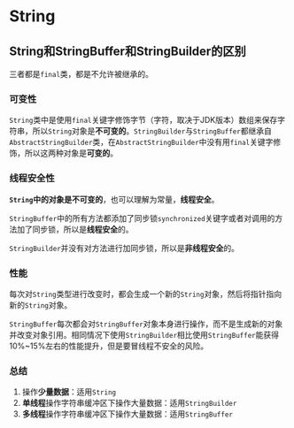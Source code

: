 # String

## String和StringBuffer和StringBuilder的区别

三者都是`final`类，都是不允许被继承的。

### 可变性

`String`类中是使用`final`关键字修饰字节（字符，取决于JDK版本）数组来保存字符串，所以`String`对象是**不可变的**。`StringBuilder`与`StringBuffer`都继承自`AbstractStringBuilder`类，在`AbstractStringBuilder`中没有用`final`关键字修饰，所以这两种对象是**可变的**。

### 线程安全性

**`String`中的对象是不可变的**，也可以理解为常量，**线程安全**。

`StringBuffer`中的所有方法都添加了同步锁`synchronized`关键字或者对调用的方法加了同步锁，所以是**线程安全**的。

`StringBuilder`并没有对方法进行加同步锁，所以是**非线程安全**的。

### 性能

每次对`String`类型进行改变时，都会生成一个新的`String`对象，然后将指针指向新的`String`对象。

`StringBuffer`每次都会对`StringBuffer`对象本身进行操作，而不是生成新的对象并改变对象引用。相同情况下使用`StringBuilder`相比使用`StringBuffer`能获得10%~15%左右的性能提升，但是要冒线程不安全的风险。

### 总结

1. 操作**少量数据**：适用`String`
2. **单线程**操作字符串缓冲区下操作大量数据：适用`StringBuilder`
3. **多线程**操作字符串缓冲区下操作大量数据：适用`StringBuffer`